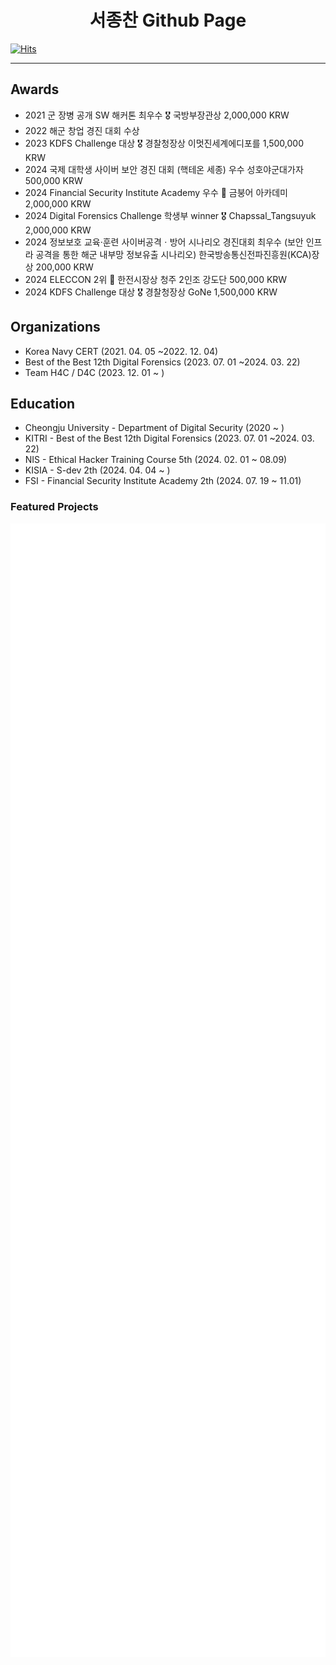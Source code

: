   <div align="center">
  
  # 서종찬 Github Page
  
  </div>
  
[![Hits](https://hits.seeyoufarm.com/api/count/incr/badge.svg?url=https%3A%2F%2Fgithub.com%2FSeo-Faper&count_bg=%23005288&title_bg=%23555555&icon=&icon_color=%23E7E7E7&title=hits&edge_flat=false)](https://hits.seeyoufarm.com)

---
<!--
<div align="center">

## Language & Tools

  <img height="60" width="60" src="https://cdn.simpleicons.org/javascript/#F7DF1E" />
  <img height="60" width="60" src="https://cdn.simpleicons.org/python/#3776AB" />
  <img height="60" width="60" src="https://cdn.simpleicons.org/React/#61DAFB" />
  <br>

<img src="https://img.shields.io/badge/RenPy-FF7F7F?style=for-the-badge&logo=RenPy&logoColor=white">
    <img height="32" width="32" src="https://cdn.simpleicons.org/visualstudiocode/#007ACC" />

<img src="https://img.shields.io/badge/KaliLinux-557C94?style=for-the-badge&logo=KaliLinux&logoColor=white">
  <img height="32" width="32" src="https://cdn.simpleicons.org/vim/#019733" />
  <img src="https://img.shields.io/badge/React-61DAFB?style=for-the-badge&logo=React&logoColor=white">
</div>
-->
## Awards

- 2021 군 장병 공개 SW 해커톤 최우수 🎖️ 국방부장관상 2,000,000 KRW
- 2022 해군 창업 경진 대회 수상 
- 2023 KDFS Challenge 대상 🎖️ 경찰청장상 이멋진세계에디포를 1,500,000 KRW
- 2024 국제 대학생 사이버 보안 경진 대회 (핵테온 세종) 우수 성호야군대가자 500,000 KRW
- 2024 Financial Security Institute Academy 우수 🥈 금붕어 아카데미 2,000,000 KRW
- 2024 Digital Forensics Challenge 학생부 winner 🎖️ Chapssal_Tangsuyuk 2,000,000 KRW
- 2024 정보보호 교육·훈련 사이버공격ㆍ방어 시나리오 경진대회 최우수 (보안 인프라 공격을 통한 해군 내부망 정보유출 시나리오) 한국방송통신전파진흥원(KCA)장상 200,000 KRW
- 2024 ELECCON 2위 🥈 한전시장상 청주 2인조 강도단 500,000 KRW
- 2024 KDFS Challenge 대상 🎖️ 경찰청장상 GoNe 1,500,000 KRW
## Organizations

- Korea Navy CERT (2021. 04. 05 ~2022. 12. 04)
- Best of the Best 12th Digital Forensics (2023. 07. 01 ~2024. 03. 22)
- Team H4C / D4C (2023. 12. 01 ~ )

## Education

- Cheongju University - Department of Digital Security (2020 ~ )
- KITRI - Best of the Best 12th Digital Forensics (2023. 07. 01 ~2024. 03. 22)
- NIS - Ethical Hacker Training Course 5th (2024. 02. 01 ~ 08.09)
- KISIA - S-dev 2th (2024. 04. 04 ~ )
- FSI - Financial Security Institute Academy 2th (2024. 07. 19 ~ 11.01)

### Featured Projects

<a href="https://github.com/Seo-Faper/ai_web_RISKOUT_BTS">
    <img src="images/riskout.svg" alt="Risk Out" align="left" />
</a>

<a href="https://github.com/JJutopsy/Webtopsy">
    <img src="images/webtopsy.svg" alt="Webtopsy" align="left" />
</a>

<a href="https://www.github.com/Seo-Faper/redg_intro">
    <img src="images/redg_intro.svg" alt="Sigma DF" align="left" />
</a>

<a href="https://seo-faper.github.io/thumbsviewer/">
    <img src="images/thumbcache.svg" alt="ThumbCache Viewer Online" align="left" />
</a>
